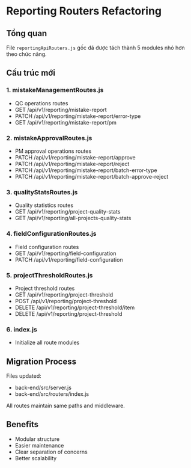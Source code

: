 # Reporting Routers Refactoring

## Tổng quan
File `reportingApiRouters.js` gốc đã được tách thành 5 modules nhỏ hơn theo chức năng.

## Cấu trúc mới

### 1. mistakeManagementRoutes.js
- QC operations routes
- GET /api/v1/reporting/mistake-report
- PATCH /api/v1/reporting/mistake-report/error-type
- GET /api/v1/reporting/mistake-report/pm

### 2. mistakeApprovalRoutes.js
- PM approval operations routes
- PATCH /api/v1/reporting/mistake-report/approve
- PATCH /api/v1/reporting/mistake-report/reject
- PATCH /api/v1/reporting/mistake-report/batch-error-type
- PATCH /api/v1/reporting/mistake-report/batch-approve-reject

### 3. qualityStatsRoutes.js
- Quality statistics routes
- GET /api/v1/reporting/project-quality-stats
- GET /api/v1/reporting/all-projects-quality-stats

### 4. fieldConfigurationRoutes.js
- Field configuration routes
- GET /api/v1/reporting/field-configuration
- PATCH /api/v1/reporting/field-configuration

### 5. projectThresholdRoutes.js
- Project threshold routes
- GET /api/v1/reporting/project-threshold
- POST /api/v1/reporting/project-threshold
- DELETE /api/v1/reporting/project-threshold/item
- DELETE /api/v1/reporting/project-threshold

### 6. index.js
- Initialize all route modules

## Migration Process
Files updated:
- back-end/src/server.js
- back-end/src/routers/index.js

All routes maintain same paths and middleware.

## Benefits
- Modular structure
- Easier maintenance
- Clear separation of concerns
- Better scalability 